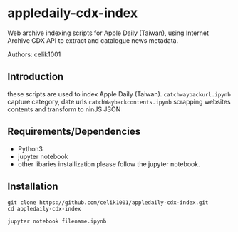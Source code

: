 # appledaily-cdx-index
Web archive indexing scripts for Apple Daily (Taiwan), using Internet Archive CDX API to extract and catalogue news metadata.

Authors: celik1001

## Introduction
these scripts are used to index Apple Daily (Taiwan).
`catchwaybackurl.ipynb` capture category, date urls
`catchWaybackcontents.ipynb` scrapping websites contents and transform to ninJS JSON

## Requirements/Dependencies
- Python3
- jupyter notebook
- other libaries installization please follow the jupyter notebook.

## Installation
```
git clone https://github.com/celik1001/appledaily-cdx-index.git
cd appledaily-cdx-index
```
```
jupyter notebook filename.ipynb
```


